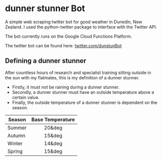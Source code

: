 # dunner stunner Bot
A simple web scraping twitter bot for good weather in Dunedin, New Zealand. I used the python-twitter package to interface with the Twitter API.

The bot currently runs on the Google Cloud Functions Platform.

The twitter bot can be found here: [twitter.com/dunstunBot](https://twitter.com/dunstunBot)

## Defining a dunner stunner 
After countless hours of research and specialist training sitting outside in the sun with my flatmates, this is my definition of a dunner stunner.

- Firstly, it must not be raining during a dunner stunner.
- Secondly, a dunner stunner must have an outside temperature above a certain value.
- Finally, the outside temperature of a dunner stunner is dependent on the season.

|  Season  | Base Temperature |
| -------- |:----------------:|
|  Summer  |      20&deg      |
|  Autumn  |      15&deg      |
|  Winter  |      14&deg      |
|  Spring  |      15&deg      |